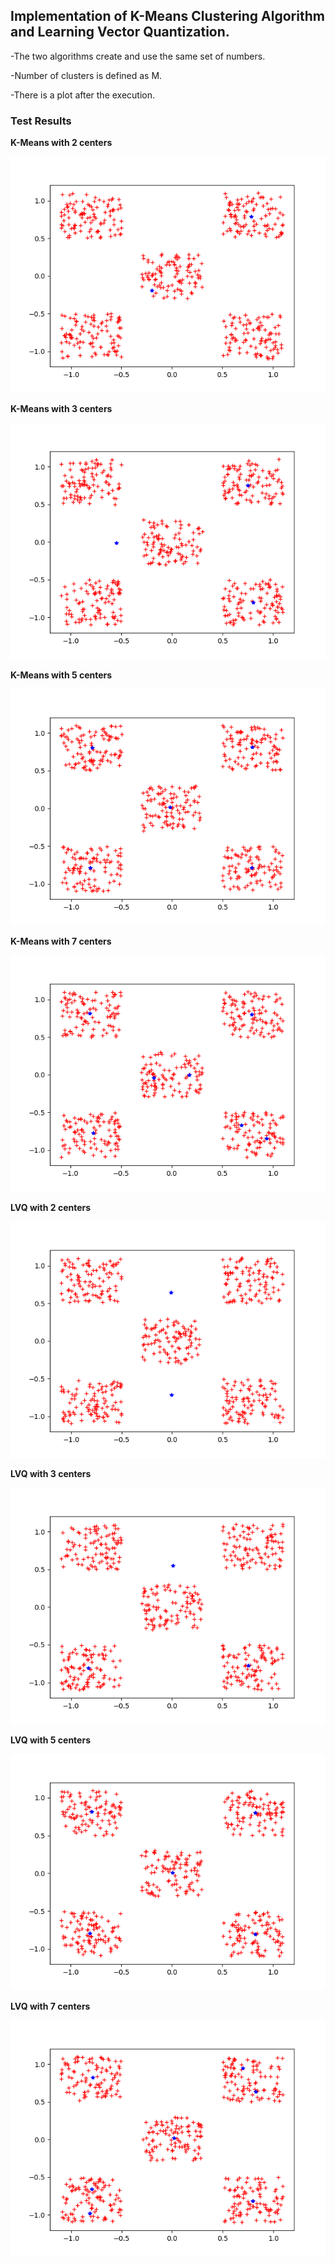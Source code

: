 ## Implementation of K-Means Clustering Algorithm and Learning Vector Quantization.

-The two algorithms create and use the same set of numbers.

-Number of clusters is defined as M.

-There is a plot after the execution.


### **Test Results**
**K-Means with 2 centers**

![alt text](https://github.com/ThanosAd/Clustering-Algorithms/blob/master/km2.png)

**K-Means with 3 centers**

![alt text](https://github.com/ThanosAd/Clustering-Algorithms/blob/master/km3.png)

**K-Means with 5 centers**

![alt text](https://github.com/ThanosAd/Clustering-Algorithms/blob/master/km5.png)

**K-Means with 7 centers**

![alt text](https://github.com/ThanosAd/Clustering-Algorithms/blob/master/km7.png)

**LVQ with 2 centers**

![alt text](https://github.com/ThanosAd/Clustering-Algorithms/blob/master/lvq2.png)

**LVQ with 3 centers**

![alt text](https://github.com/ThanosAd/Clustering-Algorithms/blob/master/lvq3.png)

**LVQ with 5 centers**

![alt text](https://github.com/ThanosAd/Clustering-Algorithms/blob/master/lvq5.png)

**LVQ with 7 centers**

![alt text](https://github.com/ThanosAd/Clustering-Algorithms/blob/master/lvq7.png)
